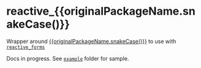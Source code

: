 # reactive_{{originalPackageName.snakeCase()}}

Wrapper around [{{originalPackageName.snakeCase()}}](https://pub.dev/packages/{{originalPackageName.snakeCase()}}) to use with [`reactive_forms`](https://pub.dev/packages/reactive_forms)

Docs in progress. See [`example`](https://github.com/artflutter/reactive_forms_widgets/tree/master/packages/reactive_{{originalPackageName.snakeCase()}}/example) folder for sample.